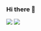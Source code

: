 ### Hi there 👋

![](https://img.shields.io/badge/license-CC%20BY--SA%204.0-brightgreen)
![](https://img.shields.io/twitter/follow/dwds_sgoettel?label=Follow&style=social)
